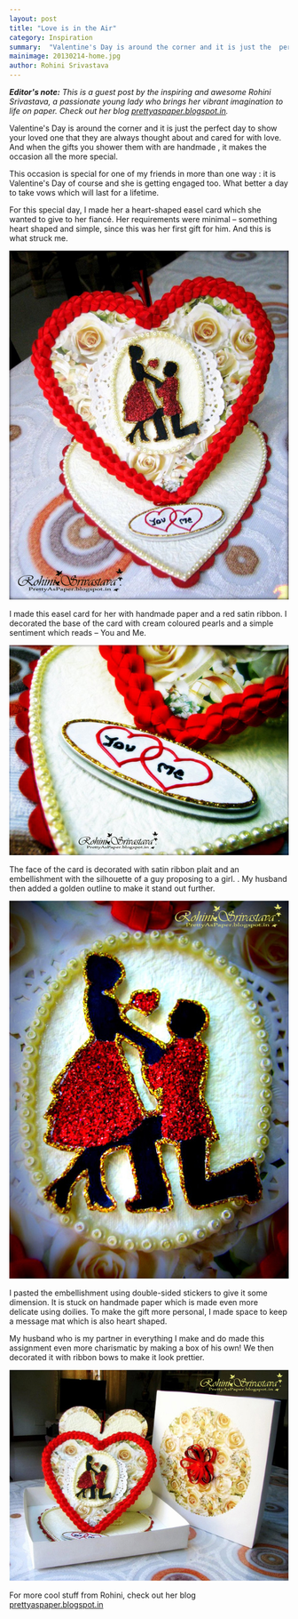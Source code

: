 ```yaml
---
layout: post
title: "Love is in the Air"
category: Inspiration
summary:  "Valentine's Day is around the corner and it is just the  perfect day to show  your loved one that they are always thought about and cared for with love. And when the gifts you shower them with are handmade , it makes the occasion all the more special." 
mainimage: 20130214-home.jpg
author: Rohini Srivastava
---
```


*<strong>Editor's note:</strong> This is a guest post by the inspiring and awesome Rohini Srivastava, a passionate young lady who brings her vibrant imagination to life on paper. Check out her blog <a href="http://prettyaspaper.blogspot.in">prettyaspaper.blogspot.in</a>.*

Valentine's Day is around the corner and it is just the  perfect day to show  your loved one that they are always thought about and cared for with love. And when the gifts you shower them with are handmade , it makes the occasion all the more special. 

This occasion is special for one of my friends in more than one way : it is Valentine's Day of course and she is getting engaged too. What better a  day to take vows which will last for a lifetime.

For this special day, I made her a heart-shaped easel card which she wanted to give to her fiancé. Her requirements were minimal – something heart shaped and simple, since this was her first gift for him. And this is what struck me.

![heart-shaped easel card](/contents/full/20130214-1.jpg)

I made this easel card for her with handmade paper and a red satin ribbon. I decorated the base of the card with cream coloured pearls and a simple sentiment which reads – You and Me. 

![heart-shaped easel card](/contents/full/20130214-2.jpg)

The face of the card is decorated with satin ribbon plait and an embellishment with the silhouette of a guy proposing to a girl.  . My  husband then added a golden outline to make it stand out further.

![heart-shaped easel card](/contents/full/20130214-3.jpg)

I pasted the embellishment using double-sided stickers to give it some dimension. It is stuck on  handmade paper which is made even more delicate using doilies. To make the gift more personal, I made space to keep a message mat which is also heart shaped.

My husband who is my partner in everything I make and do made this assignment even more charismatic by making a box of his own! We then decorated it with ribbon bows to make it look prettier.

![heart-shaped easel card](/contents/full/20130214-4.jpg)

For more cool stuff from Rohini, check out her blog [prettyaspaper.blogspot.in](http://prettyaspaper.blogspot.in)